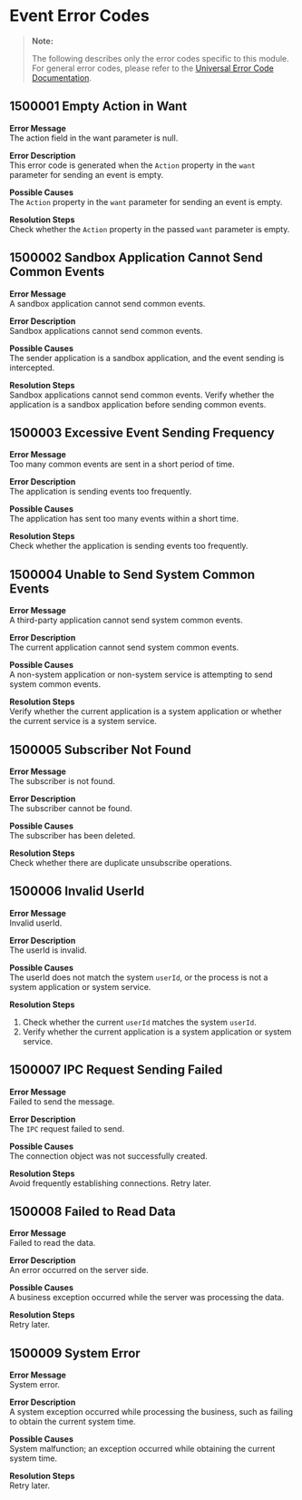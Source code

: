 # Event Error Codes

> **Note:**
>
> The following describes only the error codes specific to this module. For general error codes, please refer to the [Universal Error Code Documentation](cj-errorcode-universal.md).

## 1500001 Empty Action in Want

**Error Message**  
The action field in the want parameter is null.

**Error Description**  
This error code is generated when the `Action` property in the `want` parameter for sending an event is empty.

**Possible Causes**  
The `Action` property in the `want` parameter for sending an event is empty.

**Resolution Steps**  
Check whether the `Action` property in the passed `want` parameter is empty.

## 1500002 Sandbox Application Cannot Send Common Events

**Error Message**  
A sandbox application cannot send common events.

**Error Description**  
Sandbox applications cannot send common events.

**Possible Causes**  
The sender application is a sandbox application, and the event sending is intercepted.

**Resolution Steps**  
Sandbox applications cannot send common events. Verify whether the application is a sandbox application before sending common events.

## 1500003 Excessive Event Sending Frequency

**Error Message**  
Too many common events are sent in a short period of time.

**Error Description**  
The application is sending events too frequently.

**Possible Causes**  
The application has sent too many events within a short time.

**Resolution Steps**  
Check whether the application is sending events too frequently.

## 1500004 Unable to Send System Common Events

**Error Message**  
A third-party application cannot send system common events.

**Error Description**  
The current application cannot send system common events.

**Possible Causes**  
A non-system application or non-system service is attempting to send system common events.

**Resolution Steps**  
Verify whether the current application is a system application or whether the current service is a system service.

## 1500005 Subscriber Not Found

**Error Message**  
The subscriber is not found.

**Error Description**  
The subscriber cannot be found.

**Possible Causes**  
The subscriber has been deleted.

**Resolution Steps**  
Check whether there are duplicate unsubscribe operations.

## 1500006 Invalid UserId

**Error Message**  
Invalid userId.

**Error Description**  
The userId is invalid.

**Possible Causes**  
The userId does not match the system `userId`, or the process is not a system application or system service.

**Resolution Steps**  

1. Check whether the current `userId` matches the system `userId`.
2. Verify whether the current application is a system application or system service.

## 1500007 IPC Request Sending Failed

**Error Message**  
Failed to send the message.

**Error Description**  
The `IPC` request failed to send.

**Possible Causes**  
The connection object was not successfully created.

**Resolution Steps**  
Avoid frequently establishing connections. Retry later.

## 1500008 Failed to Read Data

**Error Message**  
Failed to read the data.

**Error Description**  
An error occurred on the server side.

**Possible Causes**  
A business exception occurred while the server was processing the data.

**Resolution Steps**  
Retry later.

## 1500009 System Error

**Error Message**  
System error.

**Error Description**  
A system exception occurred while processing the business, such as failing to obtain the current system time.

**Possible Causes**  
System malfunction; an exception occurred while obtaining the current system time.

**Resolution Steps**  
Retry later.